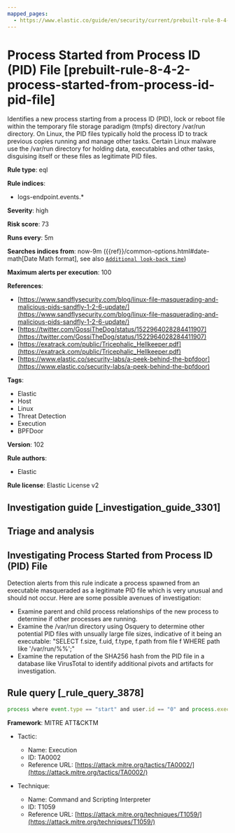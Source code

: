 ```yaml
---
mapped_pages:
  - https://www.elastic.co/guide/en/security/current/prebuilt-rule-8-4-2-process-started-from-process-id-pid-file.html
---
```


# Process Started from Process ID (PID) File [prebuilt-rule-8-4-2-process-started-from-process-id-pid-file]

Identifies a new process starting from a process ID (PID), lock or reboot file within the temporary file storage paradigm (tmpfs) directory /var/run directory. On Linux, the PID files typically hold the process ID to track previous copies running and manage other tasks. Certain Linux malware use the /var/run directory for holding data, executables and other tasks, disguising itself or these files as legitimate PID files.

**Rule type**: eql

**Rule indices**:

* logs-endpoint.events.*

**Severity**: high

**Risk score**: 73

**Runs every**: 5m

**Searches indices from**: now-9m ({{ref}}/common-options.html#date-math[Date Math format], see also [`Additional look-back time`](docs-content://solutions/security/detect-and-alert/create-detection-rule.md#rule-schedule))

**Maximum alerts per execution**: 100

**References**:

* [https://www.sandflysecurity.com/blog/linux-file-masquerading-and-malicious-pids-sandfly-1-2-6-update/](https://www.sandflysecurity.com/blog/linux-file-masquerading-and-malicious-pids-sandfly-1-2-6-update/)
* [https://twitter.com/GossiTheDog/status/1522964028284411907](https://twitter.com/GossiTheDog/status/1522964028284411907)
* [https://exatrack.com/public/Tricephalic_Hellkeeper.pdf](https://exatrack.com/public/Tricephalic_Hellkeeper.pdf)
* [https://www.elastic.co/security-labs/a-peek-behind-the-bpfdoor](https://www.elastic.co/security-labs/a-peek-behind-the-bpfdoor)

**Tags**:

* Elastic
* Host
* Linux
* Threat Detection
* Execution
* BPFDoor

**Version**: 102

**Rule authors**:

* Elastic

**Rule license**: Elastic License v2

## Investigation guide [_investigation_guide_3301]

## Triage and analysis

## Investigating Process Started from Process ID (PID) File
Detection alerts from this rule indicate a process spawned from an executable masqueraded as a legitimate PID file which is very unusual and should not occur. Here are some possible avenues of investigation:
- Examine parent and child process relationships of the new process to determine if other processes are running.
- Examine the /var/run directory using Osquery to determine other potential PID files with unsually large file sizes, indicative of it being an executable: "SELECT f.size, f.uid, f.type, f.path from file f WHERE path like '/var/run/%%';"
- Examine the reputation of the SHA256 hash from the PID file in a database like VirusTotal to identify additional pivots and artifacts for investigation.

## Rule query [_rule_query_3878]

```js
process where event.type == "start" and user.id == "0" and process.executable regex~ """/var/run/\w+\.(pid|lock|reboot)"""
```

**Framework**: MITRE ATT&CKTM

* Tactic:

    * Name: Execution
    * ID: TA0002
    * Reference URL: [https://attack.mitre.org/tactics/TA0002/](https://attack.mitre.org/tactics/TA0002/)

* Technique:

    * Name: Command and Scripting Interpreter
    * ID: T1059
    * Reference URL: [https://attack.mitre.org/techniques/T1059/](https://attack.mitre.org/techniques/T1059/)



